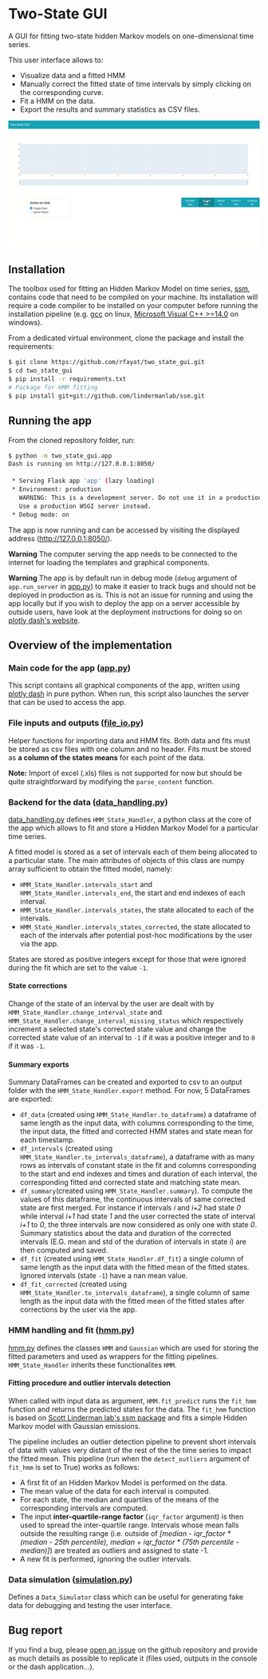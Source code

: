 # Two-State GUI
A GUI for fitting two-state hidden Markov models on one-dimensional time series.

This user interface allows to:
- Visualize data and a fitted HMM
- Manually correct the fitted state of time intervals by simply clicking on the corresponding curve.
- Fit a HMM on the data.
- Export the results and summary statistics as CSV files.

![UI example](readme_pics/ui.gif)


## Installation
The toolbox used for fitting an Hidden Markov Model on time series, [ssm](https://github.com/lindermanlab/ssm), contains code that need to be compiled on your machine. Its installation will require a code compiler to be installed on your computer before running the installation pipeline (e.g. [gcc](https://gcc.gnu.org/) on linux, [Microsoft Visual C++ >=14.0](https://docs.microsoft.com/en-us/cpp/windows/latest-supported-vc-redist?view=msvc-160) on windows).

From a dedicated virtual environment, clone the package and install the requirements:
```bash
$ git clone https://github.com/rfayat/two_state_gui.git
$ cd two_state_gui
$ pip install -r requirements.txt
# Package for HMM fitting
$ pip install git+git://github.com/lindermanlab/ssm.git
```

## Running the app
From the cloned repository folder, run:
```bash
$ python -m two_state_gui.app
Dash is running on http://127.0.0.1:8050/

 * Serving Flask app 'app' (lazy loading)
 * Environment: production
   WARNING: This is a development server. Do not use it in a production deployment.
   Use a production WSGI server instead.
 * Debug mode: on
```
The app is now running and can be accessed by visiting the displayed address (http://127.0.0.1:8050/).

**Warning** The computer serving the app needs to be connected to the internet for loading the templates and graphical components.

**Warning** The app is by default run in debug mode (`debug` argument of `app.run_server` in [app.py](two_state_gui/app.py)) to make it easier to track bugs and should not be deployed in production as is. This is not an issue for running and using the app locally but if you wish to deploy the app on a server accessible by outside users, have look at the deployment instructions for doing so on [plotly dash's website](https://dash.plotly.com/deployment).

## Overview of the implementation
### Main code for the app ([app.py](two_state_gui/app.py))
This script contains all graphical components of the app, written using [plotly dash](https://plotly.com/dash/) in pure python. When run, this script also launches the server that can be used to access the app.

### File inputs and outputs ([file_io.py](two_state_gui/file_io.py))

Helper functions for importing data and HMM fits. Both data and fits must be stored as csv files with one column and no header. Fits must be stored as **a column of the states means** for each point of the data.

**Note:**
Import of excel (.xls) files is not supported for now but should be quite straightforward by modifying the `parse_content` function.

### Backend for the data ([data_handling.py](two_state_gui/data_handling.py))
[data_handling.py](two_state_gui/data_handling.py) defines `HMM_State_Handler`, a python class at the core of the app which allows to fit and store a Hidden Markov Model for a particular time series.

A fitted model is stored as a set of intervals each of them being allocated to a particular state. The main attributes of objects of this class are numpy array sufficient to obtain the fitted model, namely:

- `HMM_State_Handler.intervals_start` and `HMM_State_Handler.intervals_end`, the start and end indexes of each interval.
- `HMM_State_Handler.intervals_states`, the state allocated to each of the intervals.
- `HMM_State_Handler.intervals_states_corrected`, the state allocated to each of the intervals after potential post-hoc modifications by the user via the app.

States are stored as positive integers except for those that were ignored during the fit which are set to the value `-1`.

#### State corrections
Change of the state of an interval by the user are dealt with by `HMM_State_Handler.change_interval_state` and `HMM_State_Handler.change_interval_missing_status` which respectively increment a selected state's corrected state value and change the corrected state value of an interval to `-1` if it was a positive integer and to `0` if it was `-1`.

#### Summary exports
Summary DataFrames can be created and exported to csv to an output folder with the `HMM_State_Handler.export` method. For now, 5 DataFrames are exported:

- `df_data` (created using `HMM_State_Handler.to_dataframe`) a dataframe of same length as the input data, with columns corresponding to the time, the input data, the fitted and corrected HMM states and state mean for each timestamp.
- `df_intervals` (created using `HMM_State_Handler.to_intervals_dataframe`), a dataframe with as many rows as intervals of constant state in the fit and columns corresponding to the start and end indexes and times and duration of each interval, the corresponding fitted and corrected state and matching state mean.
- `df_summary`(created using `HMM_State_Handler.summary`). To compute the values of this dataframe, the continuous intervals of same corrected state are first merged. For instance if intervals *i* and *i+2* had state *0* while interval *i+1* had state *1* and the user corrected the state of interval *i+1* to *0*, the three intervals are now considered as only one with state *0*. Summary statistics about the data and duration of the corrected intervals (E.G. mean and std of the duration of intervals in state *i*) are then computed and saved.
- `df_fit` (created using `HMM_State_Handler.df_fit`) a single column of same length as the input data with the fitted mean of the fitted states. Ignored intervals (state `-1`) have a nan mean value.
- `df_fit_corrected` (created using `HMM_State_Handler.to_intervals_dataframe`), a single column of same length as the input data with the fitted mean of the fitted states after corrections by the user via the app.


### HMM handling and fit ([hmm.py](two_state_gui/hmm.py))
[hmm.py](two_state_gui/hmm.py) defines the classes `HMM` and `Gaussian` which are used for storing the fitted parameters and used as wrappers for the fitting pipelines. `HMM_State_Handler` inherits these functionalites `HMM`.

#### Fitting procedure and outlier intervals detection
When called with input data as argument, `HMM.fit_predict` runs the `fit_hmm` function and returns the predicted states for the data. The `fit_hmm` function is based on [Scott Linderman lab's ssm package](https://github.com/lindermanlab/ssm) and fits a simple Hidden Markov model with Gaussian emissions.

The pipeline includes an outlier detection pipeline to prevent short intervals of data with values very distant of the rest of the the time series to impact the fitted mean. This pipeline (run when the `detect_outliers` argument of `fit_hmm` is set to True) works as follows:

- A first fit of an Hidden Markov Model is performed on the data.
- The mean value of the data for each interval is computed.
- For each state, the median and quartiles of the means of the corresponding intervals are computed.
-  The input **inter-quartile-range factor** (`iqr_factor` argument) is then used to spread the inter-quartile range. Intervals whose mean falls outside the resulting range (i.e. outside of *[median - iqr_factor * (median - 25th percentile), median + iqr_factor * (75th percentile - median)]*) are treated as outliers and assigned to state -1.
- A new fit is performed, ignoring the outlier intervals.

### Data simulation ([simulation.py](two_state_gui/simulation.py))
Defines a `Data_Simulator` class which can be useful for generating fake data for debugging and testing the user interface.

## Bug report
If you find a bug, please [open an issue](https://github.com/rfayat/two_state_gui/issues) on the github repository and provide as much details as possible to replicate it (files used, outputs in the console or the dash application...).
